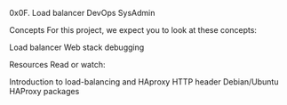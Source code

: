 0x0F. Load balancer
DevOps
SysAdmin

Concepts
For this project, we expect you to look at these concepts:

Load balancer
Web stack debugging



Resources
Read or watch:

Introduction to load-balancing and HAproxy
HTTP header
Debian/Ubuntu HAProxy packages


